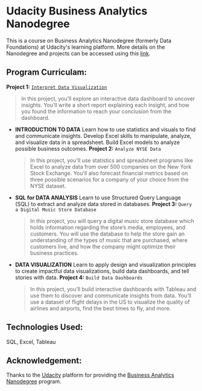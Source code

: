# Udacity Business Analytics Nanodegree 
This is a course on Business Analytics Nanodegree (formerly Data Foundations) at Udacity's learning platform.
More details on the Nanodegree and projects can be accessed using this [link](https://www.udacity.com/course/business-analytics-nanodegree--nd098).

## Program Curriculam:
**Project 1:** [`Interpret Data Visualization`](https://github.com/vamshi-krishna-prime/Business_Analytics/tree/master/Interpret%20a%20Data%20Visualization) 

  > In this project, you’ll explore an interactive data dashboard to uncover insights. You’ll write a short report explaining each insight, and how you found the information to reach your conclusion from the dashboard.

+ **INTRODUCTION TO DATA**
Learn how to use statistics and visuals to find and communicate insights. Develop Excel skills to manipulate, analyze, and visualize data in a spreadsheet. Build Excel models to analyze possible business outcomes.
**Project 2:** `Analyze NYSE Data`
  > In this project, you'll use statistics and spreadsheet programs like Excel to analyze data from over 500 companies on the New York Stock Exchange. You'll also forecast financial metrics based on three possible scenarios for a company of your choice from the NYSE dataset.

+ **SQL for DATA ANALYSIS**
Learn to use Structured Query Language (SQL) to extract and analyze data stored in databases.
**Project 3:** `Query a Digital Music Store Database`
  > In this project, you will query a digital music store database which holds information regarding the store’s media, employees, and customers. You will use the database to help the store gain an understanding of the types of music that are purchased, where customers live, and how the company might optimize their business practices.

+ **DATA VISUALIZATION**
Learn to apply design and visualization principles to create impactful data visualizations, build data dashboards, and tell stories with data.
**Project 4:** `Build Data Dashboards`
  > In this project, you’ll build interactive dashboards with Tableau and use them to discover and communicate insights from data. You’ll use a dataset of flight delays in the US to visualize the quality of airlines and airports, find the best times to fly, and more.

## Technologies Used:
SQL, Excel, Tableau

## Acknowledgement:

Thanks to the [Udacity](https://www.udacity.com/) platform for providing the [Business Analytics Nanodegree](https://www.udacity.com/course/business-analytics-nanodegree--nd098) program.
